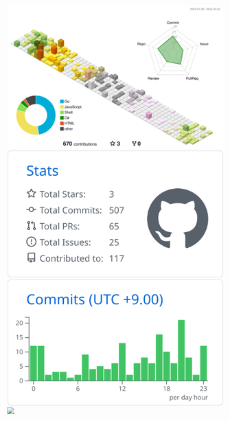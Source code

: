 [![](https://raw.githubusercontent.com/CaffeeLake/CaffeeLake/main/profile-3d-contrib/profile-south-season-animate.svg)]()
[![](https://raw.githubusercontent.com/CaffeeLake/CaffeeLake/main/profile-summary-card-output/github/3-stats.svg)]()
[![](https://raw.githubusercontent.com/CaffeeLake/CaffeeLake/main/profile-summary-card-output/github/4-productive-time.svg)]()
[![](https://github-profile-trophy.vercel.app/?username=CaffeeLake&rank=-B,-C&column=-1&no-frame=true)]()
